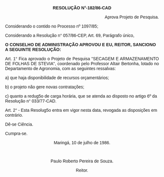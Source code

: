 <BODY>

<B><FONT FACE="Arial"><P ALIGN="CENTER">RESOLU&Ccedil;&Atilde;O N°-182/86-CAD</P>
<P ALIGN="CENTER"></P>
</B><P ALIGN="RIGHT">Aprova Projeto de Pesquisa.</P>
<P ALIGN="CENTER"></P>
<P>Considerando o contido no Processo nº 1097/85; </P>
<P>Considerando a Resolu&ccedil;&atilde;o n° 057/86-CEP, Art. 69, Par&aacute;grafo &uacute;nico,</P>

<B><P>O CONSELHO DE ADMINISTRA&Ccedil;&Atilde;O APROVOU E EU, REITOR, SANCIONO A SEGUINTE RESOLU&Ccedil;&Atilde;O:</P>
</B>
<P ALIGN="JUSTIFY">Art. 1°  Fica aprovado o Projeto de Pesquisa "SECAGEM E ARMAZENAMENTO DE FOLHAS DE STEVIA&quot;, coordenado pelo Professor Altair Bertonha, lotado no Departamento de Agronomia, com as seguintes ressalvas: </P>
<P>a) que haja disponibilidade de recursos or&ccedil;ament&aacute;rios;</P>
<P>b) o projeto n&atilde;o gere novas contrata&ccedil;&otilde;es;</P>
<P>c) quanto a redug5o de carga hor&aacute;ria, que se atenda ao disposto no artigo 6º da Resolu&ccedil;&atilde;o n° 033/77-CAD.</P>
<P>Art. 2° - Esta Resolug5o entra em vigor nesta data, revogada as disposi&ccedil;&otilde;es em contr&aacute;rio.</P>
<P>D&ecirc;-se Ci&ecirc;ncia.</P>
<P>Cumpra-se.</P>
<P ALIGN="CENTER">Maring&aacute;, 10 de julho de 1986.</P>
<P ALIGN="CENTER"></P>
<P ALIGN="CENTER">&nbsp;</P>
<P ALIGN="CENTER">Paulo Roberto Pereira de Souza.</P>
<P ALIGN="CENTER">Reitor.</P>
</FONT></BODY>
